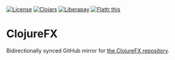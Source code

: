 [![License](//img.shields.io/badge/license-EPLv1-blue.svg?style=flat)](https://opensource.org/licenses/EPL-1.0)
[![Clojars](//img.shields.io/badge/clojars-0.4.0-blue.svg?style=flat)](https://clojars.org/clojurefx/versions/0.4.0)
[![Liberapay](//img.shields.io/liberapay/receives/Changaco.svg)](//liberapay.com/zilti)
[![Flattr this](//api.flattr.com/button/flattr-badge-large.png)](https://flattr.com/submit/auto?user_id=zilti&url=https%3A%2F%2Fbitbucket.org%2Fzilti%2Fclojurefx)

# ClojureFX

Bidirectionally synced GitHub mirror for [the ClojureFX repository](https://lyrion.ch/opensource/repositories/clojurefx).
